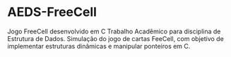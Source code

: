# AEDS-FreeCell
Jogo FreeCell desenvolvido em C 
Trabalho Acadêmico para disciplina de Estrutura de Dados. Simulação do jogo de cartas FeeCell, com objetivo de implementar estruturas dinâmicas e manipular ponteiros em C.
